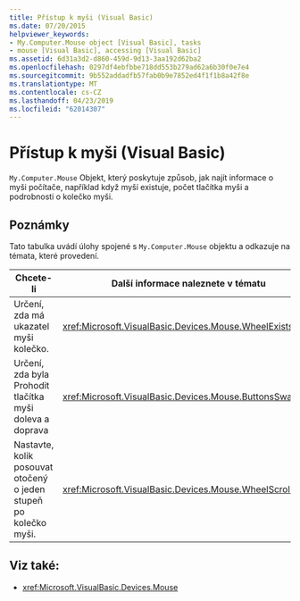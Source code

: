 ```yaml
---
title: Přístup k myši (Visual Basic)
ms.date: 07/20/2015
helpviewer_keywords:
- My.Computer.Mouse object [Visual Basic], tasks
- mouse [Visual Basic], accessing [Visual Basic]
ms.assetid: 6d31a3d2-d860-459d-9d13-3aa192d62ba2
ms.openlocfilehash: 0297df4ebfbbe718dd553b279ad62a6b30f0e7e4
ms.sourcegitcommit: 9b552addadfb57fab0b9e7852ed4f1f1b8a42f8e
ms.translationtype: MT
ms.contentlocale: cs-CZ
ms.lasthandoff: 04/23/2019
ms.locfileid: "62014307"
---
```

# <a name="accessing-the-mouse-visual-basic"></a>Přístup k myši (Visual Basic)
`My.Computer.Mouse` Objekt, který poskytuje způsob, jak najít informace o myši počítače, například když myší existuje, počet tlačítka myši a podrobnosti o kolečko myši.  
  
## <a name="remarks"></a>Poznámky  
 Tato tabulka uvádí úlohy spojené s `My.Computer.Mouse` objektu a odkazuje na témata, které provedení.  
  
|Chcete-li|Další informace naleznete v tématu|  
|--------|---------|  
|Určení, zda má ukazatel myši kolečko.|<xref:Microsoft.VisualBasic.Devices.Mouse.WheelExists>|  
|Určení, zda byla Prohodit tlačítka myši doleva a doprava|<xref:Microsoft.VisualBasic.Devices.Mouse.ButtonsSwapped>|  
|Nastavte, kolik posouvat otočený o jeden stupeň po kolečko myši.|<xref:Microsoft.VisualBasic.Devices.Mouse.WheelScrollLines>|  
  
## <a name="see-also"></a>Viz také:

- <xref:Microsoft.VisualBasic.Devices.Mouse>
